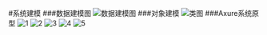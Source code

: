 #系统建模
###数据建模图
![数据建模图](http://a3.qpic.cn/psb?/V10Dij5e07Nsyc/75H9PYHVYYasOnb1gRKoG42WZ0TVaUD*8C3aLqifL.o!/b/dIgBAAAAAAAA&bo=SAL8AkgC*AIDCSw!&rf=viewer_4)
###对象建模
![类图](http://a3.qpic.cn/psb?/V10Dij5e07Nsyc/eohR3IsEsrkHWuW.nSizqlBtWlAnxYiEBolk1uqz6bk!/b/dHYBAAAAAAAA&bo=MAOAApkD0gIDCtQ!&rf=viewer_4)
###Axure系统原型
![1](http://a1.qpic.cn/psb?/V10Dij5e07Nsyc/.XqiksQWmN2CQszpf0w0q5GvatXrW27YFNaPNN43a3E!/b/dHQBAAAAAAAA&bo=PwPMAT8DzAEDACU!&rf=viewer_4)
![2](http://a1.qpic.cn/psb?/V10Dij5e07Nsyc/*n0KKnXFKmHityeHoTH8JnMiA0L7zY8ZUTX4bQfbJ*U!/b/dHQBAAAAAAAA&bo=QAPMAUADzAEDACU!&rf=viewer_4)
![3](http://a2.qpic.cn/psb?/V10Dij5e07Nsyc/b18W4ua9C42yKmZLsZazP*63olPS7S01tAZtfEKcezw!/b/dHUBAAAAAAAA&bo=PgNUAT4DVAEDACU!&rf=viewer_4)
![4](http://a3.qpic.cn/psb?/V10Dij5e07Nsyc/hpNwbSt.Hl6H1XfCvDaNCHdGjtI6*YX9BXx4RABw1xE!/b/dGsAAAAAAAAA&bo=PgNUAT4DVAEDACU!&rf=viewer_4)
![5](http://a3.qpic.cn/psb?/V10Dij5e07Nsyc/NABlDHc1ti8hMoRMWWYzJTctxclH3RcRNxD.Xkmy.HY!/b/dHYBAAAAAAAA&bo=PgNUAT4DVAEDACU!&rf=viewer_4)
